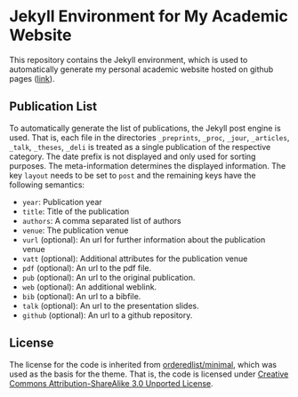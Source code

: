 # Jekyll Environment for My Academic Website

This repository contains the Jekyll environment, which is used to automatically generate my personal academic website hosted on github pages ([link](http://derlerd.github.io)).

## Publication List

To automatically generate the list of publications, the Jekyll post engine is used. That is, each file in the directories `_preprints`, `_proc`, `_jour`, `_articles`, `_talk`, `_theses`, `_deli` is treated as a single publication of the respective category. The date prefix is not displayed and only used for sorting purposes. The meta-information determines the displayed information. The key `layout` needs to be set to `post` and the remaining keys have the following semantics:
  * `year`: Publication year
  * `title`: Title of the publication
  * `authors`: A comma separated list of authors
  * `venue`: The publication venue
  * `vurl` (optional): An url for further information about the publication venue
  * `vatt` (optional): Additional attributes for the publication venue
  * `pdf` (optional): An url to the pdf file.
  * `pub` (optional): An url to the original publication.
  * `web` (optional): An additional weblink.
  * `bib` (optional): An url to a bibfile.
  * `talk` (optional): An url to the presentation slides.
  * `github` (optional): An url to a github repository. 

## License

The license for the code is inherited from [orderedlist/minimal](https://github.com/orderedlist/minimal), which was used as the basis for the theme. That is, the code is licensed under [Creative Commons Attribution-ShareAlike 3.0 Unported License](http://creativecommons.org/licenses/by-sa/3.0/).
